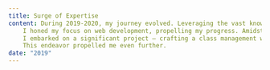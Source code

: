 ```yaml
---
title: Surge of Expertise
content: During 2019-2020, my journey evolved. Leveraging the vast knowledge on the internet,
    I honed my focus on web development, propelling my progress. Amidst the pandemic,
    I embarked on a significant project – crafting a class management website for my mother's work.
    This endeavor propelled me even further.
date: "2019"
---
```

